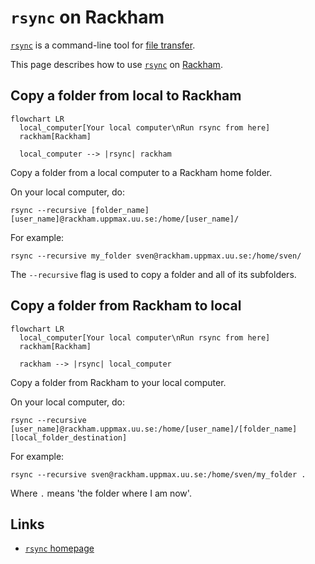 # `rsync` on Rackham

[`rsync`](../software/rsync.md) is a command-line tool for [file transfer](../cluster_guides/file_transfer.md).

This page describes how to use [`rsync`](../software/rsync.md) on [Rackham](rackham.md).

## Copy a folder from local to Rackham

```mermaid
flowchart LR
  local_computer[Your local computer\nRun rsync from here]
  rackham[Rackham]

  local_computer --> |rsync| rackham
```

Copy a folder from a local computer to a Rackham home folder.

On your local computer, do:

```
rsync --recursive [folder_name] [user_name]@rackham.uppmax.uu.se:/home/[user_name]/
```

For example:

```
rsync --recursive my_folder sven@rackham.uppmax.uu.se:/home/sven/
```

The `--recursive` flag is used to
copy a folder and all of its subfolders.

## Copy a folder from Rackham to local

```mermaid
flowchart LR
  local_computer[Your local computer\nRun rsync from here]
  rackham[Rackham]

  rackham --> |rsync| local_computer
```

Copy a folder from Rackham
to your local computer.

On your local computer, do:

```
rsync --recursive [user_name]@rackham.uppmax.uu.se:/home/[user_name]/[folder_name] [local_folder_destination]
```

For example:

```
rsync --recursive sven@rackham.uppmax.uu.se:/home/sven/my_folder .
```

Where `.` means 'the folder where I am now'.

## Links

 * [`rsync` homepage](https://rsync.samba.org/)
